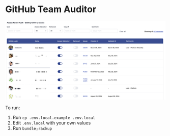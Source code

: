 # GitHub Team Auditor

![Main View Screenshot](screenshots/index.png)

To run:

1. Run `cp .env.local.example .env.local`
2. Edit `.env.local` with your own values
3. Run `bundle;rackup`
